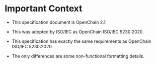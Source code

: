 # Important Context

- This specification document is OpenChain 2.1

- This was adopted by ISO/IEC as OpenChain ISO/IEC 5230:2020. 

- This specification has exactly the same requirements as OpenChain ISO/IEC 5230:2020.

- The only differences are some non-functional formatting details.
